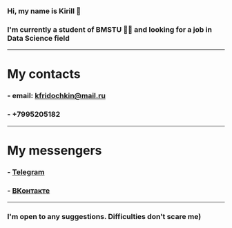 ### Hi, my name is Kirill 👋 

### I'm currently a student of BMSTU 👨‍🎓 and looking for a job in Data Science field 

***

# My contaсts 
### - email: kfridochkin@mail.ru
### - +7995205182

***

# My messengers
### - [Telegram](https://t.me/stepfather_11)
### - [ВКонтакте](https://t.me/stepfather_11)

***

### I'm open to any suggestions. Difficulties don't scare me) 
